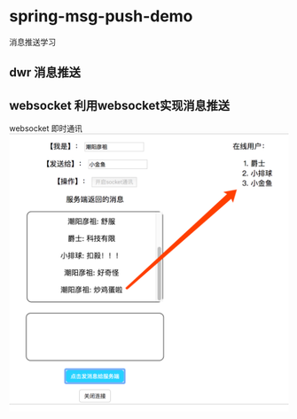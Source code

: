 # spring-msg-push-demo
消息推送学习

## dwr 消息推送

## websocket 利用websocket实现消息推送

websocket 即时通讯
![](./pic1.png)   